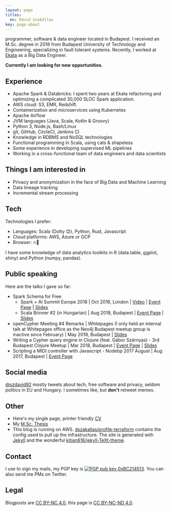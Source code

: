 ```yaml
---
layout: page
titles:
  en: Dávid Szakállas
key: page-about
---
```


programmer, software & data engineer located in Budapest. I received an M.Sc. degree in 2018 from Budapest University of Technology and Engineering, specializing in fault tolerant systems. Recently, I worked at [Ekata](https://ekata.com/) as a Big Data Engineer.

**Currently I am looking for new opportunities.**

## Experience

- Apache Spark & Databricks: I spent two years at Ekata refactoring and optimizing a complicated 30,000 SLOC Spark application.
- AWS cloud: S3, EMR, Redshift.
- Containerization and microservices using Kubernetes
- Apache Airflow
- JVM languages  (Java, Scala, Kotlin & Groovy)
- Python 3, Node.js, Bash/Linux
- git, GitHub, CircleCI, Jenkins CI
- Knowledge in RDBMS and NoSQL technologies
- Functional programming in Scala, using cats & shapeless
- Some experience in developing supervised ML pipelines
- Working in a cross-functional team of data engineers and data scientists

## Things I am interested in

- Privacy and anonymization in the face of Big Data and Machine Learning
- Data lineage tracking
- Incremental stream processing

## Tech
Technologies I prefer:
- Languages: Scala (Dotty 😊), Python, Rust, Javascript
- Cloud platforms: AWS, Azure or GCP
- Browser: 🔥🦊

I have some knowledge of data analytics toolkits in R (data.table, ggplot, shiny) and Python (numpy, pandas).

## Public speaking
Here are the talks I gave so far:
- Spark Schema for Free
  - Spark + AI Summit Europe 2018 \| Oct 2018, London \| [Video](https://www.youtube.com/watch?v=Km9j2okQFm8) \| [Event Page](https://databricks.com/session/spark-schema-for-free) \| [Slides](/assets/speaking/spark-schema-for-free-spark-summit.pdf)
  - Scala Brinner #2 (in Hungarian) \| Aug 2018, Budapest \| [Event Page](https://www.meetup.com/Scala-Pair-Programming-Breakfast-Budapest/events/253449564/) \| [Slides](/assets/speaking/spark-schema-for-free-meetup.pdf)
- openCypher Meeting #4 Remarks \| Whitepages (I only held an internal talk at Whitepages office as the Neo4j Budapest meetup group is inactive since February) \| May 2018, Budapest \| [Slides](/assets/speaking/ocim4.pdf)
- Writing a Cypher query engine in Clojure (feat. Gábor Szárnyas) - 3rd Budapest Clojure Meetup \| Mar 2018, Budapest \| [Event Page](https://www.meetup.com/Budapest-Clojure-User-Group/events/248220424/) \| [Slides](/assets/speaking/sre.pdf)
- Scripting a MIDI controller with Javascript - Nodebp 2017 August \| Aug 2017, Budapest \| [Event Page](https://www.meetup.com/nodebp/events/242250790/)

## Social media
[@szdavid92](https://twitter.com/szdavid92) mostly tweets about tech,
free software and privacy, seldom politics in EU and Hungary. I sometimes like, but **don't** retweet memes.

## Other
- Here's my single page, printer friendly [CV](https://dszakallas.github.io/cv/david_szakallas.pdf)
- My [M.Sc. Thesis](https://dszakallas.github.io/thesis-msc-17/thesis.pdf)
- This blog is running on AWS. [dszakallas/profile-terraform](https://github.com/dszakallas/profile-terraform) contains the config used to pull up the infrastructure. The site is generated with [Jekyll](https://github.com/jekyll/jekyll) and the wonderful [kitian616/jekyll-TeXt-theme](https://github.com/kitian616/jekyll-TeXt-theme).

## Contact
I use to sign my mails, my PGP key is [![PGP pub key 0xBC214513](https://peegeepee.com/badge/orange/BC214513.svg)](https://d.peegeepee.com/CF168467F2F9AD251A50006722D1F308BC214513.asc). You can also send me PMs on Twitter.

## Legal
Blogposts are [CC BY-NC 4.0](https://creativecommons.org/licenses/by-nc/4.0/), this page is [CC BY-NC-ND 4.0](https://creativecommons.org/licenses/by-nc-nd/4.0/).
